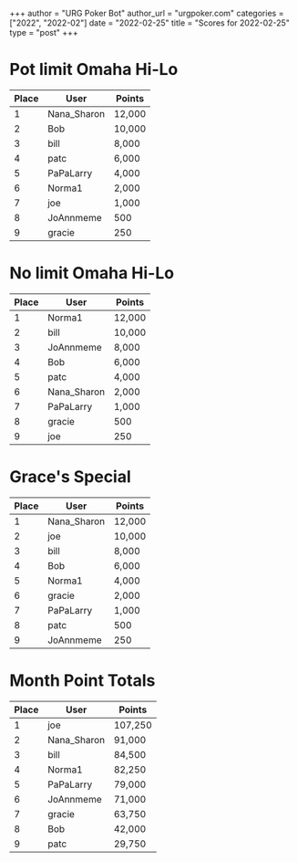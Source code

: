 +++
author = "URG Poker Bot"
author_url = "urgpoker.com"
categories = ["2022", "2022-02"]
date = "2022-02-25"
title = "Scores for 2022-02-25"
type = "post"
+++
# Pot limit Omaha Hi-Lo

| Place | User | Points |
|-------|------|--------|
| 1 | Nana_Sharon | 12,000 |
| 2 | Bob | 10,000 |
| 3 | bill | 8,000 |
| 4 | patc | 6,000 |
| 5 | PaPaLarry | 4,000 |
| 6 | Norma1 | 2,000 |
| 7 | joe | 1,000 |
| 8 | JoAnnmeme | 500 |
| 9 | gracie | 250 |

# No limit Omaha Hi-Lo

| Place | User | Points |
|-------|------|--------|
| 1 | Norma1 | 12,000 |
| 2 | bill | 10,000 |
| 3 | JoAnnmeme | 8,000 |
| 4 | Bob | 6,000 |
| 5 | patc | 4,000 |
| 6 | Nana_Sharon | 2,000 |
| 7 | PaPaLarry | 1,000 |
| 8 | gracie | 500 |
| 9 | joe | 250 |

# Grace's Special

| Place | User | Points |
|-------|------|--------|
| 1 | Nana_Sharon | 12,000 |
| 2 | joe | 10,000 |
| 3 | bill | 8,000 |
| 4 | Bob | 6,000 |
| 5 | Norma1 | 4,000 |
| 6 | gracie | 2,000 |
| 7 | PaPaLarry | 1,000 |
| 8 | patc | 500 |
| 9 | JoAnnmeme | 250 |

# Month Point Totals

| Place | User | Points |
|-------|------|--------|
| 1 | joe | 107,250 |
| 2 | Nana_Sharon | 91,000 |
| 3 | bill | 84,500 |
| 4 | Norma1 | 82,250 |
| 5 | PaPaLarry | 79,000 |
| 6 | JoAnnmeme | 71,000 |
| 7 | gracie | 63,750 |
| 8 | Bob | 42,000 |
| 9 | patc | 29,750 |
